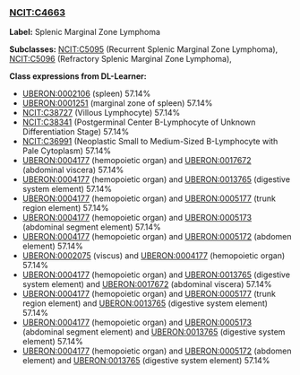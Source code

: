 
### [NCIT:C4663](http://purl.obolibrary.org/obo/NCIT_C4663)
**Label:** Splenic Marginal Zone Lymphoma

**Subclasses:** [NCIT:C5095](http://purl.obolibrary.org/obo/NCIT_C5095) (Recurrent Splenic Marginal Zone Lymphoma), [NCIT:C5096](http://purl.obolibrary.org/obo/NCIT_C5096) (Refractory Splenic Marginal Zone Lymphoma), 

**Class expressions from DL-Learner:**

- [UBERON:0002106](http://purl.obolibrary.org/obo/UBERON_0002106) (spleen) 57.14%
- [UBERON:0001251](http://purl.obolibrary.org/obo/UBERON_0001251) (marginal zone of spleen) 57.14%
- [NCIT:C38727](http://purl.obolibrary.org/obo/NCIT_C38727) (Villous Lymphocyte) 57.14%
- [NCIT:C38341](http://purl.obolibrary.org/obo/NCIT_C38341) (Postgerminal Center B-Lymphocyte of Unknown Differentiation Stage) 57.14%
- [NCIT:C36991](http://purl.obolibrary.org/obo/NCIT_C36991) (Neoplastic Small to Medium-Sized B-Lymphocyte with Pale Cytoplasm) 57.14%
- [UBERON:0004177](http://purl.obolibrary.org/obo/UBERON_0004177) (hemopoietic organ) and [UBERON:0017672](http://purl.obolibrary.org/obo/UBERON_0017672) (abdominal viscera) 57.14%
- [UBERON:0004177](http://purl.obolibrary.org/obo/UBERON_0004177) (hemopoietic organ) and [UBERON:0013765](http://purl.obolibrary.org/obo/UBERON_0013765) (digestive system element) 57.14%
- [UBERON:0004177](http://purl.obolibrary.org/obo/UBERON_0004177) (hemopoietic organ) and [UBERON:0005177](http://purl.obolibrary.org/obo/UBERON_0005177) (trunk region element) 57.14%
- [UBERON:0004177](http://purl.obolibrary.org/obo/UBERON_0004177) (hemopoietic organ) and [UBERON:0005173](http://purl.obolibrary.org/obo/UBERON_0005173) (abdominal segment element) 57.14%
- [UBERON:0004177](http://purl.obolibrary.org/obo/UBERON_0004177) (hemopoietic organ) and [UBERON:0005172](http://purl.obolibrary.org/obo/UBERON_0005172) (abdomen element) 57.14%
- [UBERON:0002075](http://purl.obolibrary.org/obo/UBERON_0002075) (viscus) and [UBERON:0004177](http://purl.obolibrary.org/obo/UBERON_0004177) (hemopoietic organ) 57.14%
- [UBERON:0004177](http://purl.obolibrary.org/obo/UBERON_0004177) (hemopoietic organ) and [UBERON:0013765](http://purl.obolibrary.org/obo/UBERON_0013765) (digestive system element) and [UBERON:0017672](http://purl.obolibrary.org/obo/UBERON_0017672) (abdominal viscera) 57.14%
- [UBERON:0004177](http://purl.obolibrary.org/obo/UBERON_0004177) (hemopoietic organ) and [UBERON:0005177](http://purl.obolibrary.org/obo/UBERON_0005177) (trunk region element) and [UBERON:0013765](http://purl.obolibrary.org/obo/UBERON_0013765) (digestive system element) 57.14%
- [UBERON:0004177](http://purl.obolibrary.org/obo/UBERON_0004177) (hemopoietic organ) and [UBERON:0005173](http://purl.obolibrary.org/obo/UBERON_0005173) (abdominal segment element) and [UBERON:0013765](http://purl.obolibrary.org/obo/UBERON_0013765) (digestive system element) 57.14%
- [UBERON:0004177](http://purl.obolibrary.org/obo/UBERON_0004177) (hemopoietic organ) and [UBERON:0005172](http://purl.obolibrary.org/obo/UBERON_0005172) (abdomen element) and [UBERON:0013765](http://purl.obolibrary.org/obo/UBERON_0013765) (digestive system element) 57.14%


